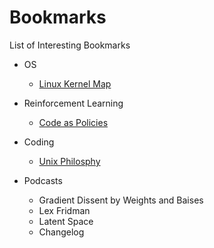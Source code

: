 # Bookmarks
List of Interesting Bookmarks

- OS
	- [Linux Kernel Map](https://makelinux.github.io/kernel/map/)

- Reinforcement Learning
	- [Code as Policies](https://code-as-policies.github.io/)

- Coding
	- [Unix Philosphy](https://en.wikipedia.org/wiki/Unix_philosophy)

- Podcasts
	- Gradient Dissent by Weights and Baises
	- Lex Fridman
	- Latent Space
	- Changelog

